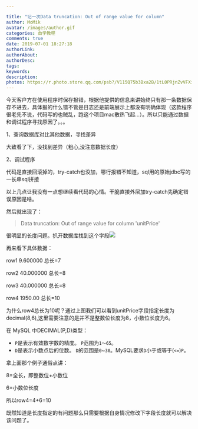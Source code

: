 ```yaml
---

title: "记一次Data truncation: Out of range value for column"
author: MoMik
avatar: /images/author.gif
categories: 自学教程
comments: true
date: 2019-07-01 18:27:18
authorLink:
authorAbout:
authorDesc:
tags:
keywords:
description:
photos: https://r.photo.store.qq.com/psb?/V115Q75b3Bxa2B/1tL0PRjnZvVFXiVdIQLO4v.MUE2J3w5ajFkxu2WTq5E!/r/dLYAAAAAAAAAnull&bo=vwY4BAAAAAARB7U!&rf=photolist&t=5_yake_qzoneimgout.png
---
```


今天客户方在使用程序时保存报错，根据他提供的信息来讲始终只有那一条数据保存不进去，具体报的什么错不管是日志还是前端展示上都没有明确体现（这款程序很老先不说，代码写的也贼乱，跑这个项目mac散热飞起…）。所以只能通过数据和调试程序寻找原因了。。。

1、查询数据库对比其他数据，寻找差异

大致看了下，没找到差异（粗心,没注意数据长度）

2、调试程序

代码是直接回滚掉的，try-catch也没加，哪行报错不知道，sql用的原始jdbc写的一长串sql拼接

以上几点让我没有一点想继续看代码的心情。干脆直接外层加try-catch先确定错误原因是啥。

然后就出现了：

> Data truncation: Out of range value for column 'unitPrice'

很明显的长度问题。扒开数据库找到这个字段![](https://r.photo.store.qq.com/psb?/V115Q75b3Bxa2B/HWGH*AFPt80UvuAC5QZ0a.ftHgR9o4AQuhRcjsqjtBI!/r/dMMAAAAAAAAAnull&bo=ZwEcAGcBHAADCSw!&rf=photolist&t=5_yake_qzoneimgout.png)

再来看下具体数据：

row1  9.600000     总长=7

row2  40.000000   总长=8

row3  40.000000   总长=8

row4  1950.00        总长=10

为什么row4总长为10呢？通过上图我们可以看到unitPrice字段指定长度为decimal(8,6),这里需要注意的是并不是整数位长度为8，小数位长度为6。

在 MySQL 中DECIMAL(P,D)类型：

- `P`是表示有效数字数的精度。 `P`范围为`1〜65`。
- `D`是表示小数点后的位数。 `D`的范围是`0`~`30`。MySQL要求`D`小于或等于(`<=`)`P`。

拿上面那个例子通俗点讲：

8=全长，即整数位+小数位

6=小数位长度

所以row4=4+6=10

既然知道是长度指定的有问题那么只需要根据自身情况修改下字段长度就可以解决该问题了。
